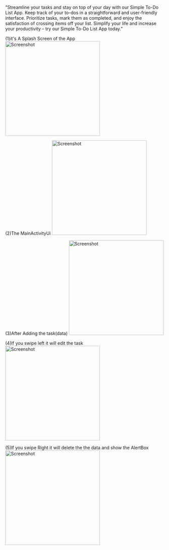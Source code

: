 "Streamline your tasks and stay on top of your day with our Simple To-Do List App. Keep track of your to-dos in a straightforward and user-friendly interface. 
Prioritize tasks, mark them as completed, and enjoy the satisfaction of crossing items off your list.
Simplify your life and increase your productivity – try our Simple To-Do List App today."

(1)it's A Splash Screen of the App
<img src="https://github.com/HareshPrajapati1/To-Do-List/assets/125352496/d68487da-ac70-4b6f-b106-0b06982f9f76" alt="Screenshot" width="300">

(2)The MainActivityUi
<img src="https://github.com/HareshPrajapati1/To-Do-List/assets/125352496/15257959-56dc-43e5-a9be-4b5f3808593b" alt="Screenshot" width="300">

(3)After Adding the task(data)
<img src="https://github.com/HareshPrajapati1/To-Do-List/assets/125352496/7a907484-aede-4dd6-bc86-1ee3053e095f" alt="Screenshot" width="300">

(4)If you swipe left it will edit the task
<img src="https://github.com/HareshPrajapati1/To-Do-List/assets/125352496/c44e59fe-8f8f-4bcb-bd93-696c0bd09269" alt="Screenshot" width="300">

(5)If you swipe Right it will delete the the data and show the AlertBox
<img src="https://github.com/HareshPrajapati1/To-Do-List/assets/125352496/f63e43a0-b751-4bf1-91aa-5e9a0a5ef083" alt="Screenshot" width="300">



